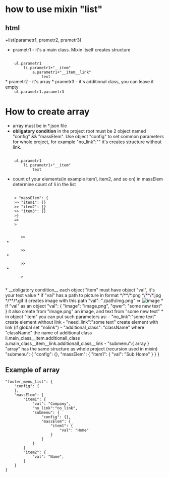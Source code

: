 # how to use mixin "list"

## html
+list(parametr1, prametr2, prametr3)
* prametr1 - it's a main class. Mixin itself creates structure
<code>
	ul.parametr1
		li.parametr1+"__item"
			a.parametr1+"__item__link"
				text
</code>
* prametr2 - it's array
* prametr3 - it's additional class, you can leave it empty
<code>
	ul.parametr1.parametr3
</code>

# How to create array #
* array must be in *.json file
* __obligatory condition__ in the project root must be 2 object named "config" && "massElem". Use object "config" to set common parameters for whole project, for example "no_link":"" it's creates structure without link. 

<code>
	ul.parametr1
		li.parametr1+"__item"
			text
</code>

* count of your elements(in example item1, item2,  and so on) in massElem determine count of  li in the list

<code>
	> "massElem": {
	>> "item1": {}
	>> "item2": {}
	>> "item3": {}
	>}
	=>
	><ul>
	>> <li></li>
	>> <li></li>
	>> <li></li>
	></ul>
</code>
* __obligatory condition__ each object "item" must have object "val", it's your text value
* if "val" has a path to picture in format */**/*.png */**/*.jpg */**/*.gif it creates image with this path
	"val": "./path/img.png" => <img src="./path/img.png" alt="image" />
* if "val" as an object 
	"val": {
		"image": "image.png",
		"qwer": "some new text"
	}
	it also create from "image.png" an image, and text from "some new text"
* in object "item" you can put such parameters as:
- "no_link":"some text" create element without link
- "need_link":"some text" create element with link (if global set "nolink")
- "additional_class": "className" where "className" the name of additional class 
	li.main_class__item.additionall_class
		a.main_class__item__link.additionall_class__link
- "submenu":{ array } "array" has the same structure as whole project (recursion used in mixin)
	"submenu": {
		"config": {},
		"massElem": {
			"item1": {
				"val": "Sub Home"
			}
		}
	}

## Example of array
	"footer_menu_list":	{
		"config": {
		}, 
		"massElem": {
			"item1": {
				"val": "Company",
				"no_link":"no_link",
				"submenu": {
					"config": {},
					"massElem": {
						"item1": {
							"val": "Home"
						}
					}
				}
			}
			"item2": {
				"val": "Name",
			}
		}
	}
